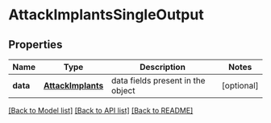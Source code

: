 # AttackImplantsSingleOutput

## Properties
Name | Type | Description | Notes
------------ | ------------- | ------------- | -------------
**data** | [**AttackImplants**](AttackImplants.md) | data fields present in the object | [optional] 

[[Back to Model list]](../README.md#documentation-for-models) [[Back to API list]](../README.md#documentation-for-api-endpoints) [[Back to README]](../README.md)


